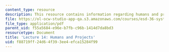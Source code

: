 ```yaml
---
content_type: resource
description: This resource contains information regarding humans and projects.
file: https://ol-ocw-studio-app-qa.s3.amazonaws.com/courses/esd-36-system-project-management-fall-2012/f88719ff24d64f393ee4efca15284f99_MITESD_36F12_Lec14.pdf
file_type: application/pdf
parent_uid: f55a5684-e96e-b7fb-c96b-1414d7da8bd3
resourcetype: Document
title: 'Lecture 14: Humans and Projects'
uid: f88719ff-24d6-4f39-3ee4-efca15284f99
---
```

